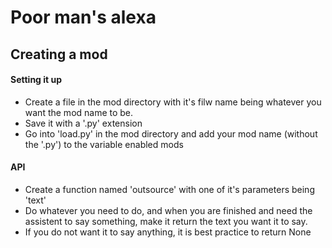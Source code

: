 # Poor man's alexa

## Creating a mod

#### Setting it up

- Create a file in the mod directory with it's filw name being whatever you want the mod name to be.
- Save it with a '.py' extension
- Go into 'load.py' in the mod directory and add your mod name (without the '.py') to the variable enabled mods

#### API

- Create a function named 'outsource' with one of it's parameters being 'text'
- Do whatever you need to do, and when you are finished and need the assistent to say something, make it return the text you want it to say.
- If you do not want it to say anything, it is best practice to return None
